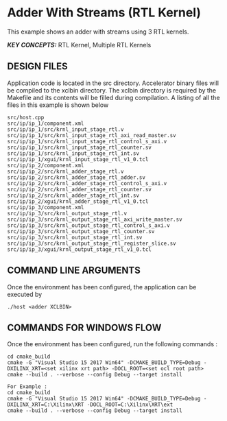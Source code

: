 Adder With Streams (RTL Kernel)
======================

This example shows an adder with streams using 3 RTL kernels.

***KEY CONCEPTS:*** RTL Kernel, Multiple RTL Kernels

##  DESIGN FILES
Application code is located in the src directory. Accelerator binary files will be compiled to the xclbin directory. The xclbin directory is required by the Makefile and its contents will be filled during compilation. A listing of all the files in this example is shown below

```
src/host.cpp
src/ip/ip_1/component.xml
src/ip/ip_1/src/krnl_input_stage_rtl.v
src/ip/ip_1/src/krnl_input_stage_rtl_axi_read_master.sv
src/ip/ip_1/src/krnl_input_stage_rtl_control_s_axi.v
src/ip/ip_1/src/krnl_input_stage_rtl_counter.sv
src/ip/ip_1/src/krnl_input_stage_rtl_int.sv
src/ip/ip_1/xgui/krnl_input_stage_rtl_v1_0.tcl
src/ip/ip_2/component.xml
src/ip/ip_2/src/krnl_adder_stage_rtl.v
src/ip/ip_2/src/krnl_adder_stage_rtl_adder.sv
src/ip/ip_2/src/krnl_adder_stage_rtl_control_s_axi.v
src/ip/ip_2/src/krnl_adder_stage_rtl_counter.sv
src/ip/ip_2/src/krnl_adder_stage_rtl_int.sv
src/ip/ip_2/xgui/krnl_adder_stage_rtl_v1_0.tcl
src/ip/ip_3/component.xml
src/ip/ip_3/src/krnl_output_stage_rtl.v
src/ip/ip_3/src/krnl_output_stage_rtl_axi_write_master.sv
src/ip/ip_3/src/krnl_output_stage_rtl_control_s_axi.v
src/ip/ip_3/src/krnl_output_stage_rtl_counter.sv
src/ip/ip_3/src/krnl_output_stage_rtl_int.sv
src/ip/ip_3/src/krnl_output_stage_rtl_register_slice.sv
src/ip/ip_3/xgui/krnl_output_stage_rtl_v1_0.tcl
```

##  COMMAND LINE ARGUMENTS
Once the environment has been configured, the application can be executed by
```
./host <adder XCLBIN>
```

##  COMMANDS FOR WINDOWS FLOW
Once the environment has been configured, run the following commands : 
```
cd cmake_build
cmake -G "Visual Studio 15 2017 Win64" -DCMAKE_BUILD_TYPE=Debug -DXILINX_XRT=<set xilinx xrt path> -DOCL_ROOT=<set ocl root path>
cmake --build . --verbose --config Debug --target install

For Example : 
cd cmake_build
cmake -G "Visual Studio 15 2017 Win64" -DCMAKE_BUILD_TYPE=Debug -DXILINX_XRT=C:\Xilinx\XRT -DOCL_ROOT=C:\Xilinx\XRT\ext
cmake --build . --verbose --config Debug --target install
```
